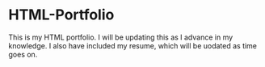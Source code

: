 # HTML-Portfolio
This is my HTML portfolio. I will be updating this as I advance in my knowledge.
I also have included my resume, which will be uodated as time goes on.
